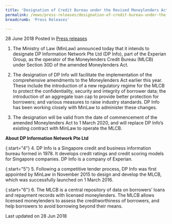 ```yaml
---
title: 'Designation of Credit Bureau under the Revised Moneylenders Act'
permalink: /news/press-releases/designation-of-credit-bureau-under-the-revised-moneylenders-act/
breadcrumb: 'Press Releases'

---
```



28 June 2018 Posted in [Press releases](/news/press-releases)

1. The Ministry of Law (MinLaw) announced today that it intends to designate DP Information Network Pte Ltd (DP Info), part of the Experian Group, as the operator of the Moneylenders Credit Bureau (MLCB) under Section 30D of the amended Moneylenders Act.

2. The designation of DP Info will facilitate the implementation of the comprehensive amendments to the Moneylenders Act earlier this year. These include the introduction of a new regulatory regime for the MLCB to protect the confidentiality, security and integrity of borrower data; the introduction of an aggregate loan cap to provide better protection for borrowers; and various measures to raise industry standards. DP Info has been working closely with MinLaw to administer these changes.

3. The designation will be valid from the date of commencement of the amended Moneylenders Act to 1 March 2020, and will replace DP Info’s existing contract with MinLaw to operate the MLCB.

**About DP Information Network Pte Ltd**

{:start="4"}
4. DP Info is a Singapore credit and business information bureau formed in 1978. It develops credit ratings and credit scoring models for Singapore companies. DP Info is a company of Experian.

{:start="5"}
5. Following a competitive tender process, DP Info was first appointed by MinLaw in November 2015 to design and develop the MLCB, which was successfully launched on 1 March 2016.

{:start="6"}
6. The MLCB is a central repository of data on borrowers’ loans and repayment records with licensed moneylenders. The MLCB allows licensed moneylenders to assess the creditworthiness of borrowers, and help borrowers to avoid borrowing beyond their means. 


<p class="right-side-updated">Last updated on 28 Jun 2018
</p>
